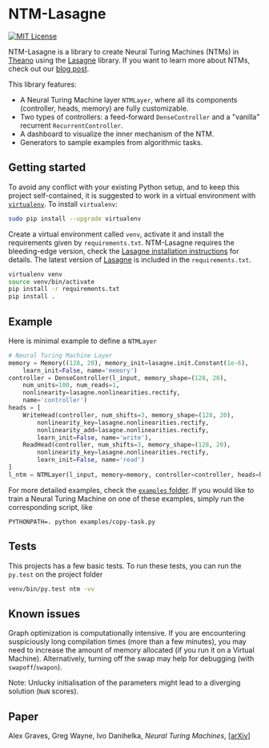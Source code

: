 # NTM-Lasagne

[![MIT License](https://img.shields.io/badge/license-MIT-blue.svg)](https://raw.githubusercontent.com/snipsco/ntm-lasagne/master/LICENSE)

NTM-Lasagne is a library to create Neural Turing Machines (NTMs) in [Theano](http://deeplearning.net/software/theano/) using the [Lasagne](http://lasagne.readthedocs.org/) library. If you want to learn more about NTMs, check out our [blog post](https://medium.com/snips-ai/ntm-lasagne-a-library-for-neural-turing-machines-in-lasagne-2cdce6837315#.63t84s5r5).

This library features:
 - A Neural Turing Machine layer `NTMLayer`, where all its components (controller, heads, memory) are fully customizable.
 - Two types of controllers: a feed-forward `DenseController` and a "vanilla" recurrent `RecurrentController`.
 - A dashboard to visualize the inner mechanism of the NTM.
 - Generators to sample examples from algorithmic tasks.

## Getting started
To avoid any conflict with your existing Python setup, and to keep this project self-contained, it is suggested to work in a virtual environment with [`virtualenv`](http://docs.python-guide.org/en/latest/dev/virtualenvs/). To install `virtualenv`:
```bash
sudo pip install --upgrade virtualenv
```

Create a virtual environment called `venv`, activate it and install the requirements given by `requirements.txt`. NTM-Lasagne requires the bleeding-edge version, check the [Lasagne installation instructions](http://lasagne.readthedocs.org/en/latest/user/installation.html#bleeding-edge-version) for details. The latest version of [Lasagne](https://github.com/Lasagne/Lasagne/) is included in the `requirements.txt`.
```bash
virtualenv venv
source venv/bin/activate
pip install -r requirements.txt
pip install .
```

## Example
Here is minimal example to define a `NTMLayer`

```python
# Neural Turing Machine Layer
memory = Memory((128, 20), memory_init=lasagne.init.Constant(1e-6),
    learn_init=False, name='memory')
controller = DenseController(l_input, memory_shape=(128, 20),
    num_units=100, num_reads=1,
    nonlinearity=lasagne.nonlinearities.rectify,
    name='controller')
heads = [
    WriteHead(controller, num_shifts=3, memory_shape=(128, 20),
        nonlinearity_key=lasagne.nonlinearities.rectify,
        nonlinearity_add=lasagne.nonlinearities.rectify,
        learn_init=False, name='write'),
    ReadHead(controller, num_shifts=3, memory_shape=(128, 20),
        nonlinearity_key=lasagne.nonlinearities.rectify,
        learn_init=False, name='read')
]
l_ntm = NTMLayer(l_input, memory=memory, controller=controller, heads=heads)
```

For more detailed examples, check the [`examples` folder](examples/). If you would like to train a Neural Turing Machine on one of these examples, simply run the corresponding script, like

```
PYTHONPATH=. python examples/copy-task.py
```

## Tests
This projects has a few basic tests. To run these tests, you can run the `py.test` on the project folder
```bash
venv/bin/py.test ntm -vv
```

## Known issues
Graph optimization is computationally intensive. If you are encountering suspiciously long compilation times (more than a few minutes), you may need to increase the amount of memory allocated (if you run it on a Virtual Machine). Alternatively, turning off the swap may help for debugging (with `swapoff`/`swapon`).

Note: Unlucky initialisation of the parameters might lead to a diverging solution (`NaN` scores).

## Paper
Alex Graves, Greg Wayne, Ivo Danihelka, *Neural Turing Machines*, [[arXiv](https://arxiv.org/abs/1410.5401)]
